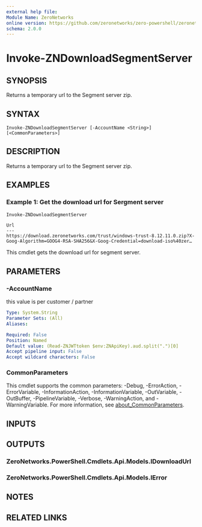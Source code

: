 ```yaml
---
external help file:
Module Name: ZeroNetworks
online version: https://github.com/zeronetworks/zero-powershell/zeronetworks/invoke-zndownloadsegmentserver
schema: 2.0.0
---
```


# Invoke-ZNDownloadSegmentServer

## SYNOPSIS
Returns a temporary url to the Segment server zip.

## SYNTAX

```
Invoke-ZNDownloadSegmentServer [-AccountName <String>] [<CommonParameters>]
```

## DESCRIPTION
Returns a temporary url to the Segment server zip.

## EXAMPLES

### Example 1: Get the download url for Sergment server
```powershell
Invoke-ZNDownloadSegmentServer
```

```output
Url
---
https://download.zeronetworks.com/trust/windows-trust-8.12.11.0.zip?X-Goog-Algorithm=GOOG4-RSA-SHA256&X-Goog-Credential=download-iso%40zer…
```

This cmdlet gets the download url for segment server.

## PARAMETERS

### -AccountName
this value is per customer / partner

```yaml
Type: System.String
Parameter Sets: (All)
Aliases:

Required: False
Position: Named
Default value: (Read-ZNJWTtoken $env:ZNApiKey).aud.split(".")[0]
Accept pipeline input: False
Accept wildcard characters: False
```

### CommonParameters
This cmdlet supports the common parameters: -Debug, -ErrorAction, -ErrorVariable, -InformationAction, -InformationVariable, -OutVariable, -OutBuffer, -PipelineVariable, -Verbose, -WarningAction, and -WarningVariable. For more information, see [about_CommonParameters](http://go.microsoft.com/fwlink/?LinkID=113216).

## INPUTS

## OUTPUTS

### ZeroNetworks.PowerShell.Cmdlets.Api.Models.IDownloadUrl

### ZeroNetworks.PowerShell.Cmdlets.Api.Models.IError

## NOTES

## RELATED LINKS

